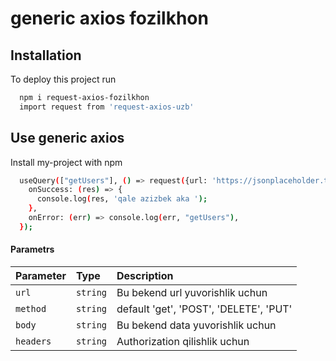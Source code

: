 # generic axios fozilkhon


## Installation

To deploy this project run

```bash
  npm i request-axios-fozilkhon
  import request from 'request-axios-uzb'
```

## Use generic axios

Install my-project with npm

```bash
  useQuery(["getUsers"], () => request({url: 'https://jsonplaceholder.typicode.com/users'}), {
    onSuccess: (res) => {
      console.log(res, 'qale azizbek aka ');
    },
    onError: (err) => console.log(err, "getUsers"),
  });
```


#### Parametrs

| Parameter | Type     | Description                       |
| :-------- | :------- | :-------------------------------- |
| `url`      | `string` | Bu bekend url yuvorishlik uchun |
| `method`   | `string` | default 'get', 'POST', 'DELETE', 'PUT' |
| `body`     | `string` | Bu bekend data yuvorishlik uchun |
| `headers`  | `string` | Authorization qilishlik uchun |
